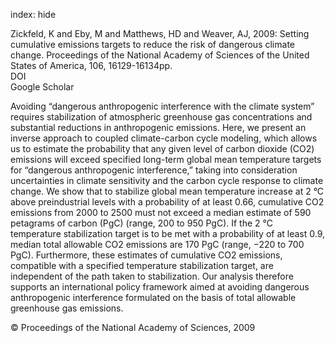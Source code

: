 index: hide

<div class="Citation">

  <div class="Citation-body">
    <div class="Citation-text">Zickfeld, K and Eby, M and Matthews, HD and Weaver, AJ, 2009: Setting cumulative emissions targets to reduce the risk of dangerous climate change. <span class="Article-journal">Proceedings of the National Academy of Sciences of the United States of America, </span><span class="Article-volume">106, </span>16129-16134pp.</div>
    <div class="Citation-links">
      <div class="CitationLink" data-href="https://doi.org/10.1073/pnas.0805800106">
        <div class="CitationLink-icon CitationLink-Doi"></div>
        <div class="CitationLink-text">DOI</div>
      </div>
      <div class="CitationLink" data-href="https://scholar.google.com/scholar?q=10.1073/pnas.0805800106">
        <div class="CitationLink-icon CitationLink-Scholar"></div>
        <div class="CitationLink-text">Google Scholar</div>
      </div>
    </div>
  </div>
</div>

Avoiding “dangerous anthropogenic interference with the climate system” requires stabilization of atmospheric greenhouse gas concentrations and substantial reductions in anthropogenic emissions. Here, we present an inverse approach to coupled climate-carbon cycle modeling, which allows us to estimate the probability that any given level of carbon dioxide (CO2) emissions will exceed specified long-term global mean temperature targets for “dangerous anthropogenic interference,” taking into consideration uncertainties in climate sensitivity and the carbon cycle response to climate change. We show that to stabilize global mean temperature increase at 2 °C above preindustrial levels with a probability of at least 0.66, cumulative CO2 emissions from 2000 to 2500 must not exceed a median estimate of 590 petagrams of carbon (PgC) (range, 200 to 950 PgC). If the 2 °C temperature stabilization target is to be met with a probability of at least 0.9, median total allowable CO2 emissions are 170 PgC (range, −220 to 700 PgC). Furthermore, these estimates of cumulative CO2 emissions, compatible with a specified temperature stabilization target, are independent of the path taken to stabilization. Our analysis therefore supports an international policy framework aimed at avoiding dangerous anthropogenic interference formulated on the basis of total allowable greenhouse gas emissions.

<div class="Citation-copy">
&copy; Proceedings of the National Academy of Sciences, 2009
</div>